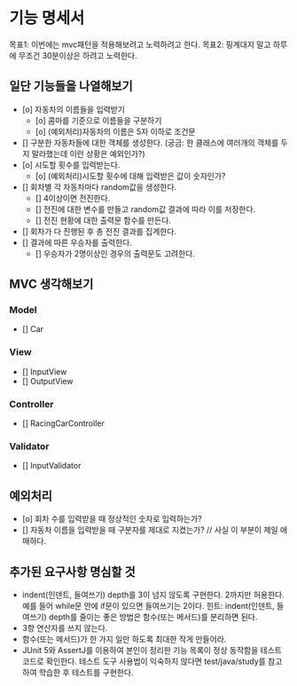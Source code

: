 # 기능 명세서

목표1: 이번에는 mvc패턴을 적용해보려고 노력하려고 한다. 
목표2: 핑계대지 말고 하루에 무조건 30분이상은 하려고 노력한다.

## 일단 기능들을 나열해보기

- [o] 자동차의 이름들을 입력받기
  - [o] 콤마를 기준으로 이름들을 구분하기
  - [o] (예외처리)자동차의 이름은 5자 이하로 조건문
- [] 구분한 자동차들에 대한 객체를 생성한다. (궁금: 한 클래스에 여러개의 객체를 두지 말라했는데 이런 상황은 예외인가?)
- [o] 시도할 횟수를 입력받는다.
  - [o] (예외처리)시도할 횟수에 대해 입력받은 값이 숫자인가?
- [] 회차별 각 자동차마다 random값을 생성한다.
  - [] 4이상이면 전진한다.
  - [] 전진에 대한 변수를 만들고 random값 결과에 따라 이를 저장한다.
  - [] 전진 현황에 대한 출력문 함수를 만든다.
- [] 회차가 다 진행된 후 총 전진 결과를 집계한다.
- [] 결과에 따른 우승자를 출력한다.
  - [] 우승자가 2명이상인 경우의 출력문도 고려한다.


## MVC 생각해보기

### Model
- [] Car

### View
- [] InputView
- [] OutputView

### Controller
- [] RacingCarController

### Validator
- [] InputValidator

## 예외처리

- [o] 회차 수를 입력받을 때 정상적인 숫자로 입력하는가?
- [] 자동차 이름을 입력받을 때 구분자를 제대로 지켰는가? // 사실 이 부분이 제일 애매하다.


## 추가된 요구사항 명심할 것

- indent(인덴트, 들여쓰기) depth를 3이 넘지 않도록 구현한다. 2까지만 허용한다.
예를 들어 while문 안에 if문이 있으면 들여쓰기는 2이다.
힌트: indent(인덴트, 들여쓰기) depth를 줄이는 좋은 방법은 함수(또는 메서드)를 분리하면 된다.
- 3항 연산자를 쓰지 않는다.
- 함수(또는 메서드)가 한 가지 일만 하도록 최대한 작게 만들어라.
- JUnit 5와 AssertJ를 이용하여 본인이 정리한 기능 목록이 정상 동작함을 테스트 코드로 확인한다.
테스트 도구 사용법이 익숙하지 않다면 test/java/study를 참고하여 학습한 후 테스트를 구현한다.